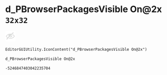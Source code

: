 # d_PBrowserPackagesVisible On@2x `32x32`
<img src="/img/d_PBrowserPackagesVisible%20On@2x.png" width=32 height=32>

``` CSharp
EditorGUIUtility.IconContent("d_PBrowserPackagesVisible On@2x")
```
```
d_PBrowserPackagesVisible On@2x
```
```
-5246847403042235704
```
